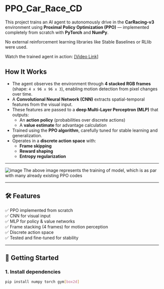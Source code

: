 # PPO_Car_Race_CD
This project trains an AI agent to autonomously drive in the **CarRacing-v3** environment using **Proximal Policy Optimization (PPO)** — implemented completely from scratch with **PyTorch** and **NumPy**.

No external reinforcement learning libraries like Stable Baselines or RLlib were used.

Watch the trained agent in action: [[Video Link]](https://github.com/user-attachments/assets/6bfa03b2-50ea-424c-92eb-93594da556f7)
##  How It Works

- The agent observes the environment through **4 stacked RGB frames** (shape: `4 x 96 x 96 x 3`), enabling motion detection from pixel changes over time.
- A **Convolutional Neural Network (CNN)** extracts spatial-temporal features from the visual input.
- These features are passed to a **deep Multi-Layer Perceptron (MLP)** that outputs:
  - An **action policy** (probabilities over discrete actions)
  - A **value estimate** for advantage calculation
- Trained using the **PPO algorithm**, carefully tuned for stable learning and generalization.
- Operates in a **discrete action space** with:
  - **Frame skipping**
  - **Reward shaping**
  - **Entropy regularization**

---




![image](https://github.com/user-attachments/assets/6460c77d-d913-4d96-bf26-3dab8fe0e075)
The above image represents the training of model, which is as par with many already existing PPO codes 


---




## 🛠️ Features

✅ PPO implemented from scratch  
✅ CNN for visual input  
✅ MLP for policy & value networks  
✅ Frame stacking (4 frames) for motion perception  
✅ Discrete action space  
✅ Tested and fine-tuned for stability  

---

## 🚀 Getting Started

### 1. Install dependencies

```bash
pip install numpy torch gym[box2d]


